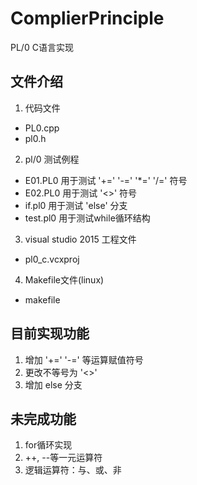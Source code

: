 # ComplierPrinciple
PL/0 C语言实现

## 文件介绍
1. 代码文件
  - PL0.cpp
  - pl0.h

2. pl/0 测试例程
  - E01.PL0  用于测试 '+=' '-=' '*=' '/=' 符号
  - E02.PL0  用于测试 '<>' 符号
  - if.pl0   用于测试 'else' 分支
  - test.pl0  用于测试while循环结构

3. visual studio 2015 工程文件
  - pl0_c.vcxproj

4. Makefile文件(linux)
  - makefile


## 目前实现功能
1. 增加 '+=' '-=' 等运算赋值符号
2. 更改不等号为 '<>'
3. 增加 else 分支

## 未完成功能
1. for循环实现
2. ++, --等一元运算符
3. 逻辑运算符：与、或、非
